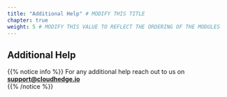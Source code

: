 ```yaml
---
title: "Additional Help" # MODIFY THIS TITLE
chapter: true
weight: 5 # MODIFY THIS VALUE TO REFLECT THE ORDERING OF THE MODULES
---
```


<!-- MORE SUBMODULES CAN BE ADDED TO DIVIDE UP THE SETUP INTO SMALLER SECTIONS -->
<!-- COPY AND PASTE THIS SUBMODULE FILE, RENAME, AND CHANGE THE CONTENTS AS NECESSARY -->

## Additional Help <!-- MODIFY THIS SUBHEADING -->

<!-- - For any additional help reach out to us on **[support@cloudhedge.io](mailto:support@cloudhedge.io)**-->
{{% notice info %}}
For any additional help reach out to us on **[support@cloudhedge.io](mailto:support@cloudhedge.io)** <br>
{{% /notice %}}